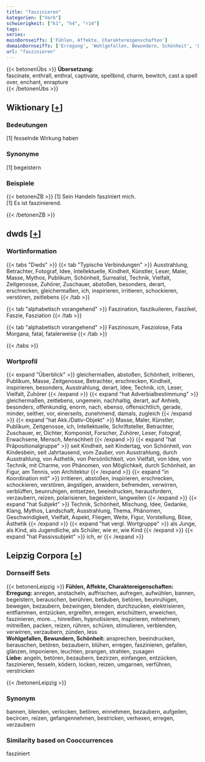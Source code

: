 ```yaml
---
title: "faszinieren"
kategorien: ["Verb"]
schwierigkeit: ["k1", "h4", "r14"]
tags:
series:
mainDornseiffs: ['Fühlen, Affekte, Charaktereigenschaften']
domainDornseiffs: ['Erregung', 'Wohlgefallen, Bewundern, Schönheit', 'Liebe']
url: "faszinieren"
---
```


{{< betonenÜbs >}}
**Übersetzung:**  
fascinate, enthrall, enthral, captivate, spellbind, charm, bewitch, cast a spell over, enchant, enrapture  
{{< /betonenÜbs >}}

## Wiktionary [[+](https://de.wiktionary.org/wiki/faszinieren)]

### Bedeutungen
[1] fesselnde Wirkung haben  

### Synonyme
[1] begeistern  

### Beispiele
{{< betonenZB >}}
[1] Sein Handeln fasziniert mich.  
[1] Es ist faszinierend.  

{{< /betonenZB >}}


## dwds [[+](https://www.dwds.de/wb/faszinieren)]

### Wortinformation
{{< tabs "Dwds" >}}
{{< tab "Typische Verbindungen" >}}
Ausstrahlung, Betrachter, Fotograf, Idee, Intellektuelle, Kindheit, Künstler, Leser, Maler, Masse, Mythos, Publikum, Schönheit, Surrealist, Technik, Vielfalt, Zeitgenosse, Zuhörer, Zuschauer, abstoßen, besonders, derart, erschrecken, gleichermaßen, ich, inspirieren, irritieren, schockieren, verstören, zeitlebens
{{< /tab >}}

{{< tab "alphabetisch vorangehend" >}}
Faszination, faszikulieren, Faszikel, Faszie, Fasziation
{{< /tab >}}

{{< tab "alphabetisch vorangehend" >}}
Faszinosum, Fasziolose, Fata Morgana, fatal, fatalerweise
{{< /tab >}}

{{< /tabs >}}

### Wortprofil
{{< expand "Überblick" >}} gleichermaßen, abstoßen, Schönheit, irritieren, Publikum, Masse, Zeitgenosse, Betrachter, erschrecken, Kindheit, inspirieren, besonders, Ausstrahlung, derart, Idee, Technik, ich, Leser, Vielfalt, Zuhörer {{< /expand >}}
{{< expand "hat Adverbialbestimmung" >}} gleichermaßen, zeitlebens, ungemein, nachhaltig, derart, auf Anhieb, besonders, offenkundig, enorm, nach, ebenso, offensichtlich, gerade, minder, seither, vor, einerseits, zunehmend, damals, zugleich {{< /expand >}}
{{< expand "hat Akk./Dativ-Objekt" >}} Masse, Maler, Künstler, Publikum, Zeitgenosse, ich, Intellektuelle, Schriftsteller, Betrachter, Zuschauer, er, Dichter, Komponist, Forscher, Zuhörer, Leser, Fotograf, Erwachsene, Mensch, Menschheit {{< /expand >}}
{{< expand "hat Präpositionalgruppe" >}} seit Kindheit, seit Kindertag, von Schönheit, von Kindesbein, seit Jahrtausend, vom Zauber, von Ausstrahlung, durch Ausstrahlung, von Ästhetik, von Persönlichkeit, von Vielfalt, von Idee, von Technik, mit Charme, von Phänomen, von Möglichkeit, durch Schönheit, an Figur, am Tennis, von Architektur {{< /expand >}}
{{< expand "in Koordination mit" >}} irritieren, abstoßen, inspirieren, erschrecken, schockieren, verstören, ängstigen, anwidern, befremden, verwirren, verblüffen, beunruhigen, entsetzen, beeindrucken, herausfordern, verzaubern, reizen, polarisieren, begeistern, langweilen {{< /expand >}}
{{< expand "hat Subjekt" >}} Technik, Schönheit, Mischung, Idee, Gedanke, Klang, Mythos, Landschaft, Ausstrahlung, Thema, Phänomen, Geschwindigkeit, Vielfalt, Aspekt, Fliegen, Weite, Figur, Vorstellung, Böse, Ästhetik {{< /expand >}}
{{< expand "hat vergl. Wortgruppe" >}} als Junge, als Kind, als Jugendliche, als Schüler, wie er, wie Kind {{< /expand >}}
{{< expand "hat Passivsubjekt" >}} ich, er {{< /expand >}}

## Leipzig Corpora [[+](https://corpora.uni-leipzig.de/en/res?word=faszinieren&corpusId=deu_newscrawl-public_2018)]

### Dornseiff Sets
{{< betonenLeipzig >}}
**Fühlen, Affekte, Charaktereigenschaften:**  
**Erregung:** anregen, anstacheln, auffrischen, aufregen, aufwühlen, bannen, begeistern, berauschen, berühren, betäuben, betören, beunruhigen, bewegen, bezaubern, bezwingen, blenden, durchzucken, elektrisieren, entflammen, entzücken, ergreifen, erregen, erschüttern, erweichen, faszinieren, more..., hinreißen, hypnotisieren, inspirieren, mitnehmen, mitreißen, packen, reizen, rühren, schüren, stimulieren, verblenden, verwirren, verzaubern, zünden, less  
**Wohlgefallen, Bewundern, Schönheit:** ansprechen, beeindrucken, berauschen, betören, bezaubern, blühen, erregen, faszinieren, gefallen, glänzen, imponieren, leuchten, prangen, strahlen, zusagen  
**Liebe:** angeln, betören, bezaubern, bezirzen, einfangen, entzücken, faszinieren, fesseln, ködern, locken, reizen, umgarnen, verführen, verstricken  

{{< /betonenLeipzig >}}

### Synonym
bannen, blenden, verlocken, betören, einnehmen, bezaubern, aufgeilen, becircen, reizen, gefangennehmen, bestricken, verhexen, erregen, verzaubern


### Similarity based on Cooccurrences
fasziniert

